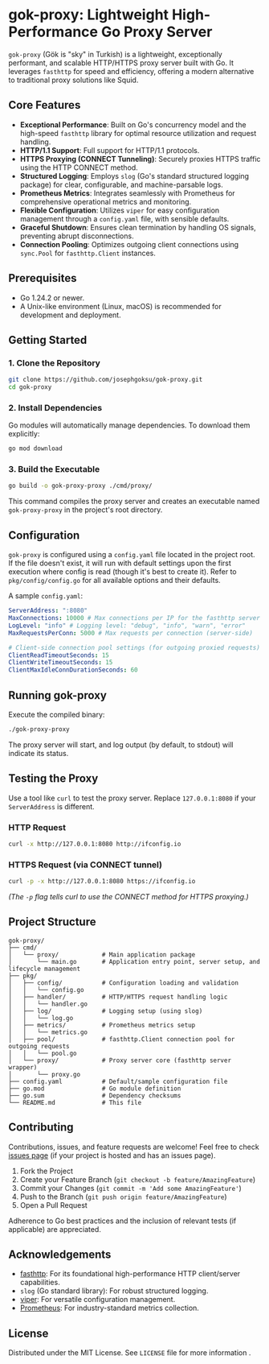 # gok-proxy: Lightweight High-Performance Go Proxy Server

`gok-proxy` (Gök is "sky" in Turkish) is a lightweight, exceptionally performant, and scalable HTTP/HTTPS proxy server built with Go. It leverages `fasthttp` for speed and efficiency, offering a modern alternative to traditional proxy solutions like Squid.

## Core Features

- **Exceptional Performance**: Built on Go's concurrency model and the high-speed `fasthttp` library for optimal resource utilization and request handling.
- **HTTP/1.1 Support**: Full support for HTTP/1.1 protocols.
- **HTTPS Proxying (CONNECT Tunneling)**: Securely proxies HTTPS traffic using the HTTP CONNECT method.
- **Structured Logging**: Employs `slog` (Go's standard structured logging package) for clear, configurable, and machine-parsable logs.
- **Prometheus Metrics**: Integrates seamlessly with Prometheus for comprehensive operational metrics and monitoring.
- **Flexible Configuration**: Utilizes `viper` for easy configuration management through a `config.yaml` file, with sensible defaults.
- **Graceful Shutdown**: Ensures clean termination by handling OS signals, preventing abrupt disconnections.
- **Connection Pooling**: Optimizes outgoing client connections using `sync.Pool` for `fasthttp.Client` instances.

## Prerequisites

- Go 1.24.2 or newer.
- A Unix-like environment (Linux, macOS) is recommended for development and deployment.

## Getting Started

### 1. Clone the Repository

```bash
git clone https://github.com/josephgoksu/gok-proxy.git
cd gok-proxy
```

### 2. Install Dependencies

Go modules will automatically manage dependencies. To download them explicitly:

```bash
go mod download
```

### 3. Build the Executable

```bash
go build -o gok-proxy-proxy ./cmd/proxy/
```

This command compiles the proxy server and creates an executable named `gok-proxy-proxy` in the project's root directory.

## Configuration

`gok-proxy` is configured using a `config.yaml` file located in the project root. If the file doesn't exist, it will run with default settings upon the first execution where config is read (though it's best to create it). Refer to `pkg/config/config.go` for all available options and their defaults.

A sample `config.yaml`:

```yaml
ServerAddress: ":8080"
MaxConnections: 10000 # Max connections per IP for the fasthttp server
LogLevel: "info" # Logging level: "debug", "info", "warn", "error"
MaxRequestsPerConn: 5000 # Max requests per connection (server-side)

# Client-side connection pool settings (for outgoing proxied requests)
ClientReadTimeoutSeconds: 15
ClientWriteTimeoutSeconds: 15
ClientMaxIdleConnDurationSeconds: 60
```

## Running gok-proxy

Execute the compiled binary:

```bash
./gok-proxy-proxy
```

The proxy server will start, and log output (by default, to stdout) will indicate its status.

## Testing the Proxy

Use a tool like `curl` to test the proxy server. Replace `127.0.0.1:8080` if your `ServerAddress` is different.

### HTTP Request

```bash
curl -x http://127.0.0.1:8080 http://ifconfig.io
```

### HTTPS Request (via CONNECT tunnel)

```bash
curl -p -x http://127.0.0.1:8080 https://ifconfig.io
```

_(The `-p` flag tells curl to use the CONNECT method for HTTPS proxying.)_

## Project Structure

```plaintext
gok-proxy/
├── cmd/
│   └── proxy/            # Main application package
│       └── main.go       # Application entry point, server setup, and lifecycle management
├── pkg/
│   ├── config/           # Configuration loading and validation
│   │   └── config.go
│   ├── handler/          # HTTP/HTTPS request handling logic
│   │   └── handler.go
│   ├── log/              # Logging setup (using slog)
│   │   └── log.go
│   ├── metrics/          # Prometheus metrics setup
│   │   └── metrics.go
│   ├── pool/             # fasthttp.Client connection pool for outgoing requests
│   │   └── pool.go
│   └── proxy/            # Proxy server core (fasthttp server wrapper)
│       └── proxy.go
├── config.yaml           # Default/sample configuration file
├── go.mod                # Go module definition
├── go.sum                # Dependency checksums
└── README.md             # This file
```

## Contributing

Contributions, issues, and feature requests are welcome! Feel free to check [issues page](https://github.com/josephgoksu/gok-proxy/issues) (if your project is hosted and has an issues page).

1.  Fork the Project
2.  Create your Feature Branch (`git checkout -b feature/AmazingFeature`)
3.  Commit your Changes (`git commit -m 'Add some AmazingFeature'`)
4.  Push to the Branch (`git push origin feature/AmazingFeature`)
5.  Open a Pull Request

Adherence to Go best practices and the inclusion of relevant tests (if applicable) are appreciated.

## Acknowledgements

- [fasthttp](https://github.com/valyala/fasthttp): For its foundational high-performance HTTP client/server capabilities.
- `slog` (Go standard library): For robust structured logging.
- [viper](https://github.com/spf13/viper): For versatile configuration management.
- [Prometheus](https://prometheus.io/): For industry-standard metrics collection.

## License

Distributed under the MIT License. See `LICENSE` file for more information .
